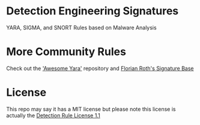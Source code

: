 # Detection Engineering Signatures
YARA, SIGMA, and SNORT Rules based on Malware Analysis

# More Community Rules
Check out the ['Awesome Yara'](https://github.com/InQuest/awesome-yara) repository and [Florian Roth's Signature Base](https://github.com/Neo23x0/signature-base)

# License
This repo may say it has a MIT license but please note this license is actually the [Detection Rule License 1.1](https://github.com/Neo23x0/signature-base/blob/master/LICENSE)
